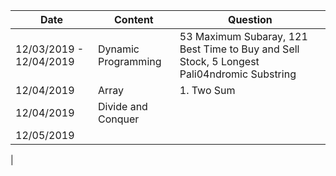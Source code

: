 



| Date | Content | Question |
|--|--|--|
| 12/03/2019 - 12/04/2019 | Dynamic Programming | 53 Maximum Subaray, 121 Best Time to Buy and Sell Stock, 5 Longest Pali04ndromic Substring |
| 12/04/2019 | Array | 1. Two Sum|
| 12/04/2019 | Divide and Conquer | |
| 12/05/2019 | | |
|


<!--stackedit_data:
eyJoaXN0b3J5IjpbLTEyMTEyNDk5NjcsMTA3ODAxNTMyNSwtMj
ExODg2OTIzOSwxMzM3MDk1NTQ1LC04ODAxOTI4NzBdfQ==
-->